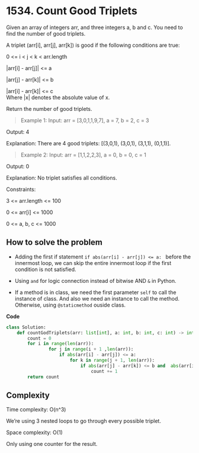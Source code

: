 # 1534. Count Good Triplets

Given an array of integers arr, and three integers a, b and c. You need to find the number of good triplets.

A triplet (arr[i], arr[j], arr[k]) is good if the following conditions are true:

0 <= i < j < k < arr.length

|arr[i] - arr[j]| <= a

|arr[j] - arr[k]| <= b

|arr[i] - arr[k]| <= c  
Where |x| denotes the absolute value of x.

Return the number of good triplets.

> Example 1:
Input: arr = [3,0,1,1,9,7], a = 7, b = 2, c = 3

Output: 4

Explanation: There are 4 good triplets: [(3,0,1), (3,0,1), (3,1,1), (0,1,1)].

> Example 2:
Input: arr = [1,1,2,2,3], a = 0, b = 0, c = 1

Output: 0

Explanation: No triplet satisfies all conditions.
 
Constraints:

3 <= arr.length <= 100

0 <= arr[i] <= 1000

0 <= a, b, c <= 1000

## How to solve the problem

- Adding the first if statement `if abs(arr[i] - arr[j]) <= a: ` before the innermost loop, we can skip the entire innermost loop if the first condition is not satisfied.

- Using `and` for logic connection instead of bitwise AND `&` in Python.

- If a method is in class, we need the first parameter `self` to call the instance of class. And also we need an instance to call the method. Otherwise, using `@staticmethod` ouside class.


**Code**

```Python
class Solution:
    def countGodTriplets(arr: list[int], a: int, b: int, c: int) -> int:
        count = 0
        for i in range(len(arr)):
                for j in range(i + 1 ,len(arr)):
                    if abs(arr[i] - arr[j]) <= a:
                        for k in range(j + 1, len(arr)):
                            if abs(arr[j] - arr[k]) <= b and  abs(arr[i] - arr[k]) <= c:
                                count += 1
        return count
```

## Complexity

Time complexity: O(n^3)

We’re using 3 nested loops to go through every possible triplet.

Space complexity: O(1)

Only using one counter for the result.